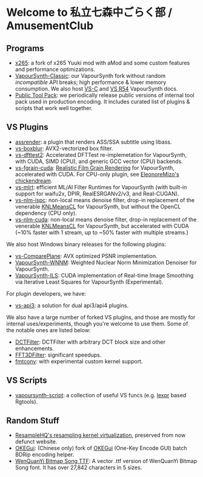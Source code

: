 # Welcome to 私立七森中ごらく部 / AmusementClub

## Programs
- [x265](https://github.com/AmusementClub/x265): a fork of x265 Yuuki mod with aMod and some custom features and performance optimizations.
- [VapourSynth-Classic](https://github.com/AmusementClub/vapoursynth-classic): our VapourSynth fork without random _incompatible_ API breaks; high performance & lower memory consumption. We also host [VS-C](https://AmusementClub.github.io/doc/) and [VS R54](https://AmusementClub.github.io/doc3/) VapourSynth docs.
- [Public Tool Pack](https://github.com/AmusementClub/tools): we periodically release public versions of internal tool pack used in production encoding. It includes curated list of plugins & scripts that work well together.


## VS Plugins
- [assrender](https://github.com/AmusementClub/assrender): a plugin that renders ASS/SSA subtitle using libass.
- [vs-boxblur](https://github.com/AmusementClub/vs-boxblur): AVX2-vectorized box filter.
- [vs-dfttest2](https://github.com/AmusementClub/vs-dfttest2): Accelerated DFTTest re-implemetation for VapourSynth, with CUDA, SIMD (CPU), and generic GCC vector (CPU) backends.
- [vs-fgrain-cuda](https://github.com/AmusementClub/vs-fgrain-cuda): [Realistic Film Grain Rendering](https://www.ipol.im/pub/art/2017/192/) for VapourSynth, accelerated with CUDA. For CPU-only plugin, see [EleonoreMizo's chickendream](https://github.com/EleonoreMizo/chickendream).
- [vs-mlrt](https://github.com/AmusementClub/vs-mlrt): efficient ML/AI Filter Runtimes for VapourSynth (with built-in support for waifu2x, DPIR, RealESRGANv2/v3, and Real-CUGAN).
- [vs-nlm-ispc](https://github.com/AmusementClub/vs-nlm-ispc): non-local means denoise filter, drop-in replacement of the venerable [KNLMeansCL](https://github.com/Khanattila/KNLMeansCL) for VapourSynth, but without the OpenCL dependency (CPU only).
- [vs-nlm-cuda](https://github.com/AmusementClub/vs-nlm-cuda): non-local means denoise filter, drop-in replacement of the venerable [KNLMeansCL](https://github.com/Khanattila/KNLMeansCL) for VapourSynth, but accelerated with CUDA (~10% faster with 1 stream, up to ~50% faster with multiple streams.)


We also host Windows binary releases for the following plugins:
- [vs-ComparePlane](https://github.com/AmusementClub/vs-ComparePlane): AVX optimized PSNR implementation.
- [VapourSynth-WNNM](https://github.com/AmusementClub/VapourSynth-WNNM): Weighted Nuclear Norm Minimization Denoiser for VapourSynth.
- [VapourSynth-ILS](https://github.com/AmusementClub/VapourSynth-ILS): CUDA implementation of Real-time Image Smoothing via Iterative Least Squares for VapourSynth (Experimental).


For plugin developers, we have:
- [vs-api3](https://github.com/AmusementClub/vs-api3): a solution for dual api3/api4 plugins.


We also have a large number of forked VS plugins, and those are mostly for internal uses/experiments, though you're welcome to use them. Some of the notable ones are listed below:
- [DCTFilter](https://github.com/AmusementClub/VapourSynth-DCTFilter): DCTFilter with arbitrary DCT block size and other enhancements.
- [FFT3DFilter](https://github.com/AmusementClub/VapourSynth-FFT3DFilter): significant speedups.
- [fmtconv](https://github.com/AmusementClub/fmtconv): with experimental custom kernel support.


## VS Scripts
- [vapoursynth-script](https://github.com/AmusementClub/vapoursynth-script): a collection of useful VS funcs (e.g. [lexpr](https://github.com/AkarinVS/vapoursynth-plugin#expr) based Rgtools).


## Random Stuff
- [ResampleHQ's resampling kernel virtualization](https://AmusementClub.github.io/ResampleHQ/), preserved from now defunct website.
- [OKEGui](https://github.com/AmusementClub/OKEGui): (Chinese only) fork of [OKEGui](https://github.com/vcb-s/OKEGui) (One-Key Encode GUI) batch BDRip encoding helper.
- [WenQuanYi Bitmap Song TTF](https://github.com/AmusementClub/WenQuanYi-Bitmap-Song-TTF): A vector .ttf version of WenQuanYi Bitmap Song font. It has over 27,842 characters in 5 sizes.

